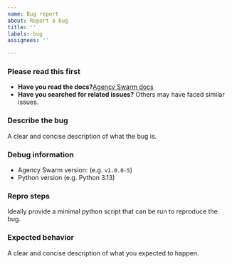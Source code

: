 ```yaml
---
name: Bug report
about: Report a bug
title: ''
labels: bug
assignees: ''

---
```


### Please read this first

- **Have you read the docs?**[Agency Swarm docs](https://agency-swarm.ai/)
- **Have you searched for related issues?** Others may have faced similar issues.

### Describe the bug
A clear and concise description of what the bug is.

### Debug information
- Agency Swarm version: (e.g. `v1.0.0-5`)
- Python version (e.g. Python 3.13)

### Repro steps

Ideally provide a minimal python script that can be run to reproduce the bug.


### Expected behavior
A clear and concise description of what you expected to happen.
